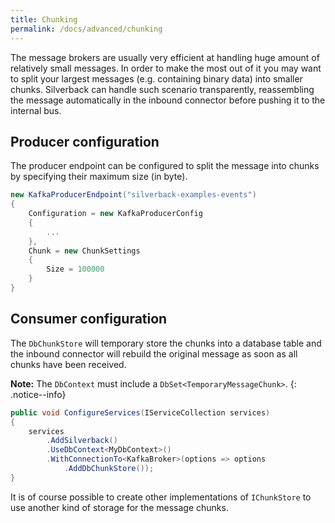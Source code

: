 ```yaml
---
title: Chunking
permalink: /docs/advanced/chunking
---
```


The message brokers are usually very efficient at handling huge amount of relatively small messages. In order to make the most out of it you may want to split your largest messages (e.g. containing binary data) into smaller chunks. Silverback can handle such scenario transparently, reassembling the message automatically in the inbound connector before pushing it to the internal bus.

## Producer configuration

The producer endpoint can be configured to split the message into chunks by specifying their maximum size (in byte).

```c#
new KafkaProducerEndpoint("silverback-examples-events")
{
    Configuration = new KafkaProducerConfig
    {
        ...
    },
    Chunk = new ChunkSettings
    {
        Size = 100000
    }
}
```

## Consumer configuration

The `DbChunkStore` will temporary store the chunks into a database table and the inbound connector will rebuild the original message as soon as all chunks have been received.

**Note:** The `DbContext` must include a `DbSet<TemporaryMessageChunk>`.
{: .notice--info}

```c#
public void ConfigureServices(IServiceCollection services)
{
    services
        .AddSilverback()
        .UseDbContext<MyDbContext>()
        .WithConnectionTo<KafkaBroker>(options => options
            .AddDbChunkStore());
}
``` 

It is of course possible to create other implementations of `IChunkStore` to use another kind of storage for the message chunks.

